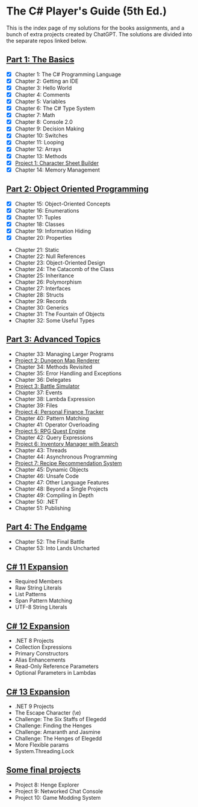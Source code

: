 # The C# Player's Guide (5th Ed.)

This is the index page of my solutions for the books assignments, and a bunch of extra projects created by ChatGPT.
The solutions are divided into the separate repos linked below.

## [Part 1: The Basics](https://github.com/stefankarlsson1230/The_CSharp_Players_Guide_1_The_Basics)
- [x] Chapter 1: The C# Programming Language
- [x] Chapter 2: Getting an IDE
- [x] Chapter 3: Hello World
- [x] Chapter 4: Comments
- [x] Chapter 5: Variables
- [x] Chapter 6: The C# Type System
- [x] Chapter 7: Math
- [x] Chapter 8: Console 2.0
- [x] Chapter 9: Decision Making
- [x] Chapter 10: Switches
- [x] Chapter 11: Looping
- [x] Chapter 12: Arrays
- [x] Chapter 13: Methods
- [x] [Project 1: Character Sheet Builder](https://github.com/stefankarlsson1230/The_CSharp_Players_Guide_Extra_Projects)
- [x] Chapter 14: Memory Management

## [Part 2: Object Oriented Programming](https://github.com/stefankarlsson1230/The_CSharp_Players_Guide_2_OOP)
- [x] Chapter 15: Object-Oriented Concepts
- [x] Chapter 16: Enumerations
- [x] Chapter 17: Tuples
- [x] Chapter 18: Classes
- [x] Chapter 19: Information Hiding
- [x] Chapter 20: Properties
- Chapter 21: Static
- Chapter 22: Null References
- Chapter 23: Object-Oriented Design
- Chapter 24: The Catacomb of the Class
- Chapter 25: Inheritance
- Chapter 26: Polymorphism
- Chapter 27: Interfaces
- Chapter 28: Structs
- Chapter 29: Records
- Chapter 30: Generics
- Chapter 31: The Fountain of Objects
- Chapter 32: Some Useful Types

## [Part 3: Advanced Topics](https://github.com/stefankarlsson1230/The_CSharp_Players_Guide_3_Advanced_Topics)
- Chapter 33: Managing Larger Programs
- [Project 2: Dungeon Map Renderer](https://github.com/stefankarlsson1230/The_CSharp_Players_Guide_Extra_Projects)
- Chapter 34: Methods Revisited
- Chapter 35: Error Handling and Exceptions
- Chapter 36: Delegates
- [Project 3: Battle Simulator](https://github.com/stefankarlsson1230/The_CSharp_Players_Guide_Extra_Projects)
- Chapter 37: Events
- Chapter 38: Lambda Expression
- Chapter 39: Files
- [Project 4: Personal Finance Tracker](https://github.com/stefankarlsson1230/The_CSharp_Players_Guide_Extra_Projects)
- Chapter 40: Pattern Matching
- Chapter 41: Operator Overloading
- [Project 5: RPG Quest Engine](https://github.com/stefankarlsson1230/The_CSharp_Players_Guide_Extra_Projects)
- Chapter 42: Query Expressions
- [Project 6: Inventory Manager with Search](https://github.com/stefankarlsson1230/The_CSharp_Players_Guide_Extra_Projects)
- Chapter 43: Threads
- Chapter 44: Asynchronous Programming
- [Project 7: Recipe Recommendation System](https://github.com/stefankarlsson1230/The_CSharp_Players_Guide_Extra_Projects)
- Chapter 45: Dynamic Objects
- Chapter 46: Unsafe Code
- Chapter 47: Other Language Features
- Chapter 48: Beyond a Single Projects
- Chapter 49: Compiling in Depth
- Chapter 50: .NET
- Chapter 51: Publishing
 

## [Part 4: The Endgame](https://github.com/stefankarlsson1230/The_CSharp_Players_Guide_4_The_Endgame)
- Chapter 52: The Final Battle
- Chapter 53: Into Lands Uncharted

## [C# 11 Expansion](https://github.com/stefankarlsson1230/The_CSharp_Players_Guide_11_Expansion)
- Required Members
- Raw String Literals
- List Patterns
- Span Pattern Matching
- UTF-8 String Literals
  
## [C# 12 Expansion](https://github.com/stefankarlsson1230/The_CSharp_Players_Guide_12_Expansion)
- .NET 8 Projects
- Collection Expressions
- Primary Constructors
- Alias Enhancements
- Read-Only Reference Parameters
- Optional Parameters in Lambdas

## [C# 13 Expansion](https://github.com/stefankarlsson1230/The_CSharp_Players_Guide_13_Expansion)
- .NET 9 Projects
- The Escape Character (\e)
- Challenge: The Six Staffs of Elegedd
- Challenge: Finding the Henges
- Challenge: Amaranth and Jasmine
- Challenge: The Henges of Elegedd
- More Flexible params
- System.Threading.Lock

## [Some final projects](https://github.com/stefankarlsson1230/The_CSharp_Players_Guide_Extra_Projects)

- Project 8: Henge Explorer
- Project 9: Networked Chat Console
- Project 10: Game Modding System

